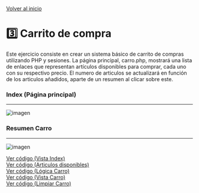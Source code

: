 [Volver al inicio](https://github.com/LoganNDE/Ejercicios-PHP/tree/main/4-Ejercicios/#readme)
# 3️⃣ Carrito de compra

Este ejercicio consiste en crear un sistema básico de carrito de compras utilizando PHP y sesiones. La página principal, carro.php, mostrará una lista de enlaces que representan artículos disponibles para comprar, cada uno con su respectivo precio. El numero de articulos se actualizará en función de los articulos añadidos, aparte de un resumen al clicar sobre este.

### Index (Página principal)
<hr>

![imagen](https://github.com/user-attachments/assets/68f003f9-ca5f-43f5-b0e6-c89976b08dc0)

### Resumen Carro
<hr>

![imagen](https://github.com/user-attachments/assets/afa4d065-bcb3-4c30-a9a5-b72bb57fa5c0)


[Ver código (Vista Index)](https://github.com/LoganNDE/Ejercicios-PHP/blob/main/4-Ejercicios/carro/articulos-view.php)<br>
[Ver código (Articulos disponibles)](https://github.com/LoganNDE/Ejercicios-PHP/blob/main/4-Ejercicios/carro/articulos.php)<br>
[Ver código (Lógica Carro)](https://github.com/LoganNDE/Ejercicios-PHP/blob/main/4-Ejercicios/carro/carro.php)<br>
[Ver código (Vista Carro)](https://github.com/LoganNDE/Ejercicios-PHP/blob/main/4-Ejercicios/carro/carro-view.php)<br>
[Ver código (Limpiar Carro)](https://github.com/LoganNDE/Ejercicios-PHP/blob/main/4-Ejercicios/carro/carro-cerrar.php)


